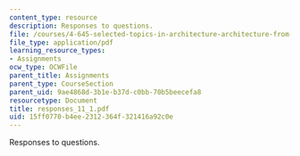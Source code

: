 ```yaml
---
content_type: resource
description: Responses to questions.
file: /courses/4-645-selected-topics-in-architecture-architecture-from-1750-to-the-present-fall-2004/15ff0770b4ee2312364f321416a92c0e_responses_11_1.pdf
file_type: application/pdf
learning_resource_types:
- Assignments
ocw_type: OCWFile
parent_title: Assignments
parent_type: CourseSection
parent_uid: 9ae4868d-3b1e-b37d-c0bb-70b5beecefa8
resourcetype: Document
title: responses_11_1.pdf
uid: 15ff0770-b4ee-2312-364f-321416a92c0e
---
```

Responses to questions.

